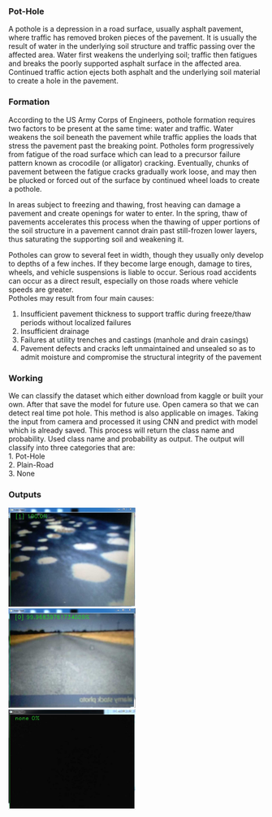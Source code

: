 ### Pot-Hole

A pothole is a depression in a road surface, usually asphalt pavement, where traffic has removed broken pieces of the pavement. It is usually the result of water in the underlying soil structure and traffic passing over the affected area. Water first weakens the underlying soil; traffic then fatigues and breaks the poorly supported asphalt surface in the affected area. Continued traffic action ejects both asphalt and the underlying soil material to create a hole in the pavement.<br>
### Formation

According to the US Army Corps of Engineers, pothole formation requires two factors to be present at the same time: water and traffic. Water weakens the soil beneath the pavement while traffic applies the loads that stress the pavement past the breaking point. Potholes form progressively from fatigue of the road surface which can lead to a precursor failure pattern known as crocodile (or alligator) cracking. Eventually, chunks of pavement between the fatigue cracks gradually work loose, and may then be plucked or forced out of the surface by continued wheel loads to create a pothole.<br>

In areas subject to freezing and thawing, frost heaving can damage a pavement and create openings for water to enter. In the spring, thaw of pavements accelerates this process when the thawing of upper portions of the soil structure in a pavement cannot drain past still-frozen lower layers, thus saturating the supporting soil and weakening it.<br>

Potholes can grow to several feet in width, though they usually only develop to depths of a few inches. If they become large enough, damage to tires, wheels, and vehicle suspensions is liable to occur. Serious road accidents can occur as a direct result, especially on those roads where vehicle speeds are greater.
<br>
Potholes may result from four main causes:
<br>
1. Insufficient pavement thickness to support traffic during freeze/thaw periods without localized failures<br>
2. Insufficient drainage<br>
3. Failures at utility trenches and castings (manhole and drain casings)<br>
4. Pavement defects and cracks left unmaintained and unsealed so as to admit moisture and compromise the structural integrity of the pavement<br>

### Working 
We can classify the dataset which either download from kaggle or built your own. After that save the model for future use. Open camera so that we can detect real time pot hole. This method is also applicable on images. Taking the input from camera and processed it using CNN and predict with model which is already saved. This process will return the class name and probability. Used class name and probability as output. The output will classify into three categories that are:<br> 1. Pot-Hole<br>2. Plain-Road<br>3. None<br>

### Outputs
<img src="../templet/pot-hole1.jpeg" alt="pot-hole-output" hight="250px" width="250px"/><br>
<img src="../templet/pot-hole2.jpeg" alt="pot-hole-output" hight="250px" width="250px"/><br>
<img src="../templet/pot-hole3.jpeg" alt="pot-hole-output" hight="250px" width="250px"/><br>
